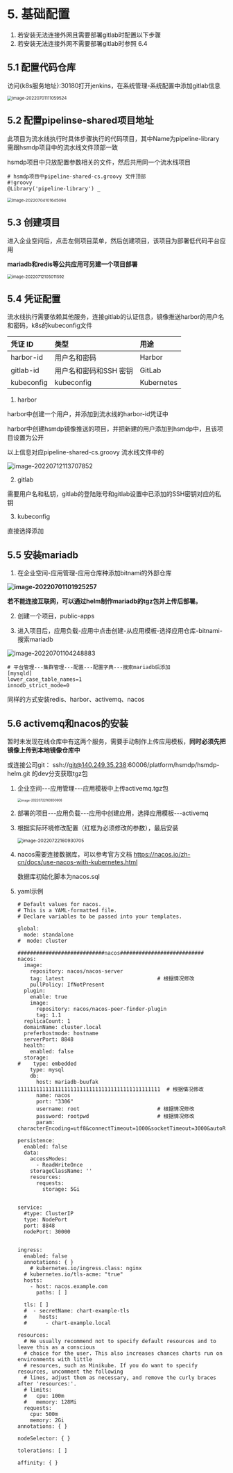 # 5. 基础配置

1. 若安装无法连接外网且需要部署gitlab时配置以下步骤
2. 若安装无法连接外网不需要部署gitlab时参照 6.4 

## 5.1 配置代码仓库

访问{k8s服务地址}:30180打开jenkins，在系统管理-系统配置中添加gitlab信息

<img src="../../../../../GoogleDrive/Document/Mynote/pic/image-20220701111059524.png" alt="image-20220701111059524" style="zoom:70%;" />

## 5.2 配置pipelinse-shared项目地址

此项目为流水线执行时具体步骤执行的代码项目，其中Name为pipeline-library 需跟hsmdp项目中的流水线文件顶部一致

hsmdp项目中只放配置参数相关的文件，然后共用同一个流水线项目

```shell
# hsmdp项目中pipeline-shared-cs.groovy 文件顶部
#!groovy
@Library('pipeline-library') _
```

<img src="../../../../../GoogleDrive/Document/Mynote/pic/image-20220704101645094.png" alt="image-20220704101645094" style="zoom:67%;" />

## 5.3 创建项目

进入企业空间后，点击左侧项目菜单，然后创建项目，该项目为部署低代码平台应用

**mariadb和redis等公共应用可另建一个项目部署**

<img src="../../../../../GoogleDrive/Document/Mynote/pic/image-20220712105011592.png" alt="image-20220712105011592" style="zoom:67%;" />

## 5.4 凭证配置

流水线执行需要依赖其他服务，连接gitlab的认证信息，镜像推送harbor的用户名和密码，k8s的kubeconfig文件

| 凭证 ID    | 类型                   | 用途       |
| :--------- | :--------------------- | :--------- |
| harbor-id  | 用户名和密码           | Harbor     |
| gitlab-id  | 用户名和密码和SSH 密钥 | GitLab     |
| kubeconfig | kubeconfig             | Kubernetes |

1. harbor

harbor中创建一个用户，并添加到流水线的harbor-id凭证中

harbor中创建hsmdp镜像推送的项目，并把新建的用户添加到hsmdp中，且该项目设置为公开

以上信息对应pipeline-shared-cs.groovy 流水线文件中的

![image-20220712113707852](../../../../../GoogleDrive/Document/Mynote/pic/image-20220712113707852.png)

2. gitlab

需要用户名和私钥，gitlab的登陆账号和gitlab设置中已添加的SSH密钥对应的私钥

3. kubeconfig

直接选择添加

## 5.5 安装mariadb

1. 在企业空间-应用管理-应用仓库种添加bitnami的外部仓库

**![image-20220701101925257](../../../../../GoogleDrive/Document/Mynote/pic/image-20220701101925257.png)**

**若不能连接互联网，可以通过helm制作mariadb的tgz包并上传后部署。**

2. 创建一个项目，public-apps

3. 进入项目后，应用负载-应用中点击创建-从应用模板-选择应用仓库-bitnami-搜索mariadb

![image-20220701104248883](../../../../../GoogleDrive/Document/Mynote/pic/image-20220701104248883.png)

```shell
# 平台管理---集群管理---配置---配置字典---搜索mariadb后添加
[mysqld]
lower_case_table_names=1
innodb_strict_mode=0
```

同样的方式安装redis、harbor、activemq、nacos

## 5.6 activemq和nacos的安装

暂时未发现在线仓库中有这两个服务，需要手动制作上传应用模板，**同时必须先把镜像上传到本地镜像仓库中**

或连接公司git： ssh://git@140.249.35.238:60006/platform/hsmdp/hsmdp-helm.git   的dev分支获取tgz包

1. 企业空间---应用管理---应用模板中上传activemq.tgz包

   <img src="../../pic/image-20220722160650606.png" alt="image-20220722160650606" style="zoom:50%;" />

2. 部署的项目---应用负载---应用中创建应用，选择应用模板---activemq

3. 根据实际环境修改配置（红框为必须修改的参数），最后安装

   <img src="../../pic/image-20220722160930705.png" alt="image-20220722160930705" style="zoom:75%;" />

4. nacos需要连接数据库，可以参考官方文档 https://nacos.io/zh-cn/docs/use-nacos-with-kubernetes.html

   数据库初始化脚本为nacos.sql

5. yaml示例

   ```shell
   # Default values for nacos.
   # This is a YAML-formatted file.
   # Declare variables to be passed into your templates.
   
   global:
     mode: standalone
   #  mode: cluster
   
   ############################nacos###########################
   nacos:
     image:
       repository: nacos/nacos-server               
       tag: latest                              # 根据情况修改
       pullPolicy: IfNotPresent
     plugin:
       enable: true
       image:
         repository: nacos/nacos-peer-finder-plugin
         tag: 1.1
     replicaCount: 1
     domainName: cluster.local
     preferhostmode: hostname
     serverPort: 8848
     health:
       enabled: false
     storage:
   #    type: embedded
       type: mysql
       db:
         host: mariadb-buufak                 1111111111111111111111111111111111111111111111  # 根据情况修改
         name: nacos
         port: "3306"
         username: root                         # 根据情况修改
         password: rootpwd                      # 根据情况修改
         param: characterEncoding=utf8&connectTimeout=1000&socketTimeout=3000&autoReconnect=true&useSSL=false
   
   persistence:
     enabled: false
     data:
       accessModes:
         - ReadWriteOnce
       storageClassName: ''
       resources:
         requests:
           storage: 5Gi
   
   
   service:
     #type: ClusterIP
     type: NodePort
     port: 8848
     nodePort: 30000
   
   
   ingress:
     enabled: false
     annotations: { }
       # kubernetes.io/ingress.class: nginx
     # kubernetes.io/tls-acme: "true"
     hosts:
       - host: nacos.example.com
         paths: [ ]
   
     tls: [ ]
     #  - secretName: chart-example-tls
     #    hosts:
     #      - chart-example.local
   
   resources:
     # We usually recommend not to specify default resources and to leave this as a conscious
     # choice for the user. This also increases chances charts run on environments with little
     # resources, such as Minikube. If you do want to specify resources, uncomment the following
     # lines, adjust them as necessary, and remove the curly braces after 'resources:'.
     # limits:
     #   cpu: 100m
     #   memory: 128Mi
     requests:
       cpu: 500m
       memory: 2Gi
   annotations: { }
   
   nodeSelector: { }
   
   tolerations: [ ]
   
   affinity: { }
   ```

